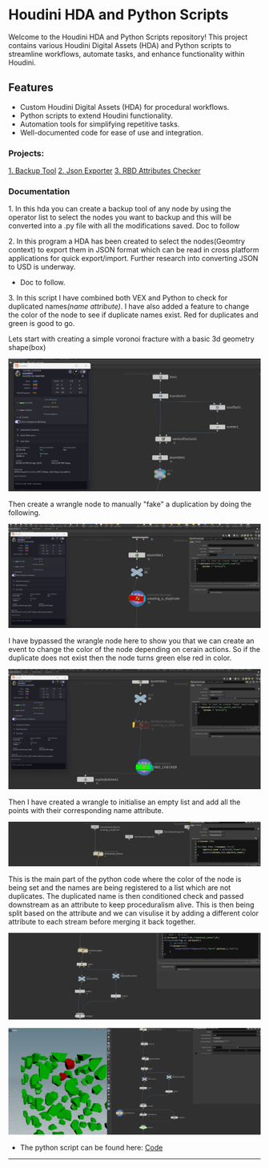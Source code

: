# Houdini HDA and Python Scripts

Welcome to the Houdini HDA and Python Scripts repository! This project contains various Houdini Digital Assets (HDA) and Python scripts to streamline workflows, automate tasks, and enhance functionality within Houdini.

## Features
- Custom Houdini Digital Assets (HDA) for procedural workflows.
- Python scripts to extend Houdini functionality.
- Automation tools for simplifying repetitive tasks.
- Well-documented code for ease of use and integration.

<break>

### Projects:
   [1. Backup Tool](#backupTool)
   [2. Json Exporter](#jsonExporter)
   [3. RBD Attributes Checker](#rbd-checker)



### Documentation
<a id="backupTool">1. In this hda you can create a backup tool of any node by using the operator list to select the nodes you want to backup and this will be converted into a .py file with all the modifications saved. Doc to follow

<a id="jsonExporter">2. In this program a HDA has been created to select the nodes(Geomtry context) to export them in JSON format which can be read in cross platform applications for quick export/import. Further research into converting JSON to USD is underway.</a>
   - Doc to follow.


<a id="rbd-checker">3. In this script I have combined both VEX and Python to check for duplicated names<i>(name attribute)</i>. I have also added a feature to change the color of the node to see if duplicate names exist. Red for duplicates and green is good to go.
   <p> Lets start with creating a simple voronoi fracture with a basic 3d geometry shape(box)
   
   ![Simple Voronoi Fracture setup](./images/rbd-checker/Task3.jpg)

   Then create a wrangle node to manually "fake" a duplication by doing the following.

   ![Create a duplicate](./images/rbd-checker/Task4.jpg)

   I have bypassed the wrangle node here to show you that we can create an event to change the color of the node depending on cerain actions. So if the duplicate does not exist then the node turns green else red in color.

   ![Change in color](./images/rbd-checker/Task5.jpg)

   Then I have created a wrangle to initialise an empty list and add all the points with their corresponding name attribute.

   ![Appending to empty list](./images/rbd-checker/Task6.jpg)

   This is the main part of the python code where the color of the node is being set and the names are being registered to a list which are not duplicates. The duplicated name is then conditioned check and passed downstream as an attribute to keep proceduralism alive. This is then being split based on the attribute and we can visulise it by adding a different color attribute to each stream before merging it back together.

   ![Split the attribute](./images/rbd-checker/Task7.jpg)
   
   ![Visualisation](./images/rbd-checker/Task9.jpg)

   + The python script can be found here: [Code](https://github.com/VarishtRaheja/Houdini-Pipeline-Dev/blob/main/Scripts/RBD_Check.py)

---

